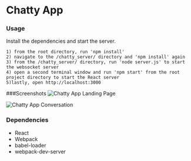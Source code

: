 Chatty App
=========
### Usage
Install the dependencies and start the server.

```
1) from the root directory, run 'npm install'
2) navigate to the /chatty_server/ directory and 'npm install' again
3) from the /chatty_server/ directory, run 'node server.js' to start the websocket server
4) open a second terminal window and run 'npm start' from the root project directory to start the React server
5)lastly, open http://localhost:3000
```

###Screenshots
![Chatty App Landing Page](https://github.com/lsq3/chatty_app/blob/master/chatty_server/public/Chatty_App_landing.png)

![Chatty App Conversation](https://github.com/lsq3/chatty_app/blob/master/chatty_server/public/Chatty_App_chat.png)


### Dependencies
* React
* Webpack
* babel-loader
* webpack-dev-server

